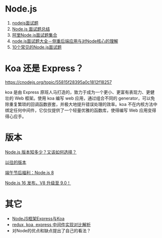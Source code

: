 # Node.js

1. [nodejs面试题](https://www.cnblogs.com/DCL1314/p/7903085.html)
2. [Node.js 面试题总结](https://www.jianshu.com/p/b5e99ee63d3c)
3. [阿里Node.js面试题集合](https://blog.csdn.net/qq_40126542/article/details/80984761)
4. [node.js面试题大全－侧重后端应用与对Node核心的理解](https://www.cnblogs.com/meteorcn/p/node_mianshiti_interview_question.html)
5. [10个常见的Node.js面试题](https://www.imooc.com/article/2949)

# Koa 还是 Express？

https://cnodejs.org/topic/55815f28395a0c1812f18257

koa 是由 Express 原班人马打造的，致力于成为一个更小、更富有表现力、更健壮的 Web 框架。使用 koa 编写 web 应用，通过组合不同的 generator，可以免除重复繁琐的回调函数嵌套，并极大地提升错误处理的效率。koa 不在内核方法中绑定任何中间件，它仅仅提供了一个轻量优雅的函数库，使得编写 Web 应用变得得心应手。

# 版本

[Node.js 版本知多少？又该如何选择？](https://zhuanlan.zhihu.com/p/77140095)

[以往的版本](https://nodejs.org/zh-cn/download/releases/)

[端午节后福利：Node.js 8](https://zhuanlan.zhihu.com/p/27173859)

[Node.js 16 发布，V8 升级至 9.0！](https://juejin.cn/post/6957316675918102558)

# 其它

- [NodeJS框架Express与Koa](https://www.jianshu.com/p/6f7930687835)
- [redux, koa, express 中间件实现对比解析](https://segmentfault.com/a/1190000016386740)
- 对Node的优点和缺点提出了自己的看法？